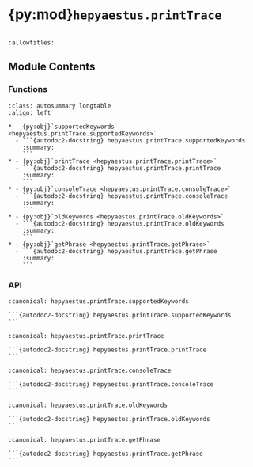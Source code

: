 # {py:mod}`hepyaestus.printTrace`

```{py:module} hepyaestus.printTrace
```

```{autodoc2-docstring} hepyaestus.printTrace
:allowtitles:
```

## Module Contents

### Functions

````{list-table}
:class: autosummary longtable
:align: left

* - {py:obj}`supportedKeywords <hepyaestus.printTrace.supportedKeywords>`
  - ```{autodoc2-docstring} hepyaestus.printTrace.supportedKeywords
    :summary:
    ```
* - {py:obj}`printTrace <hepyaestus.printTrace.printTrace>`
  - ```{autodoc2-docstring} hepyaestus.printTrace.printTrace
    :summary:
    ```
* - {py:obj}`consoleTrace <hepyaestus.printTrace.consoleTrace>`
  - ```{autodoc2-docstring} hepyaestus.printTrace.consoleTrace
    :summary:
    ```
* - {py:obj}`oldKeywords <hepyaestus.printTrace.oldKeywords>`
  - ```{autodoc2-docstring} hepyaestus.printTrace.oldKeywords
    :summary:
    ```
* - {py:obj}`getPhrase <hepyaestus.printTrace.getPhrase>`
  - ```{autodoc2-docstring} hepyaestus.printTrace.getPhrase
    :summary:
    ```
````

### API

````{py:function} supportedKeywords() -> tuple
:canonical: hepyaestus.printTrace.supportedKeywords

```{autodoc2-docstring} hepyaestus.printTrace.supportedKeywords
```
````

````{py:function} printTrace(base: hepyaestus.Base.BaseObject, **kw) -> None
:canonical: hepyaestus.printTrace.printTrace

```{autodoc2-docstring} hepyaestus.printTrace.printTrace
```
````

````{py:function} consoleTrace(baseObject: hepyaestus.Base.BaseObject, eventData: hepyaestus.EventData.EventData, key) -> None
:canonical: hepyaestus.printTrace.consoleTrace

```{autodoc2-docstring} hepyaestus.printTrace.consoleTrace
```
````

````{py:function} oldKeywords() -> tuple
:canonical: hepyaestus.printTrace.oldKeywords

```{autodoc2-docstring} hepyaestus.printTrace.oldKeywords
```
````

````{py:function} getPhrase() -> dict
:canonical: hepyaestus.printTrace.getPhrase

```{autodoc2-docstring} hepyaestus.printTrace.getPhrase
```
````
